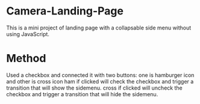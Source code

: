 # Camera-Landing-Page
This is a mini project of landing page with a collapsable side menu without using JavaScript.

# Method
Used a checkbox and connected it with two buttons:
one is hamburger icon and other is cross icon
ham if clicked will check the checkbox and trigger a transition that will show the sidemenu.
cross if clicked will uncheck the checkbox and trigger a transition that will hide the sidemenu.
